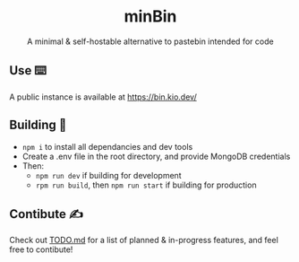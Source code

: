 <div align=center>
	<h1>minBin</h1>
	<p>A minimal &amp; self-hostable alternative to pastebin intended for code</p>
</div>

<h2>Use ⌨️</h2>

A public instance is available at <a href="https://bin.kio.dev/" target="_blank">https://bin.kio.dev/</a>

<h2>Building 🔨</h2>

- `npm i` to install all dependancies and dev tools
- Create a .env file in the root directory, and provide MongoDB credentials
- Then:
	- `npm run dev` if building for development
	- `rpm run build`, then `npm run start` if building for production

<h2>Contibute ✍️</h2>

Check out <a href="TODO.md">TODO.md</a> for a list of planned & in-progress features, and feel free to contibute!
